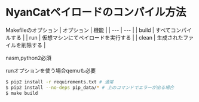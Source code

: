 # NyanCatペイロードのコンパイル方法


Makefileのオプション
| オプション | 機能 |
| --- | --- |
| build | すべてコンパイルする |
| run | 仮想マシンにてペイロードを実行する |
| clean | 生成されたファイルを削除する |


nasm,python2必須

runオプションを使う場合qemuも必要

```sh
$ pip2 install -r requirements.txt # 通常
$ pip2 install --no-deps pip_data/* # 上のコマンドでエラーが出る場合
$ make build
```
